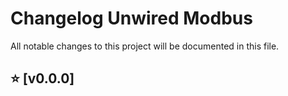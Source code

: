 # Changelog Unwired Modbus

All notable changes to this project will be documented in this file.

## ⭐ [v0.0.0]


